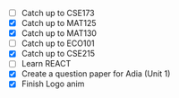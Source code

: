 - [ ] Catch up to CSE173
- [x] Catch up to MAT125
- [x] Catch up to MAT130
- [ ] Catch up to ECO101
- [x] Catch up to CSE215
- [ ] Learn REACT
- [x] Create a question paper for Adia (Unit 1)
- [x] Finish Logo anim